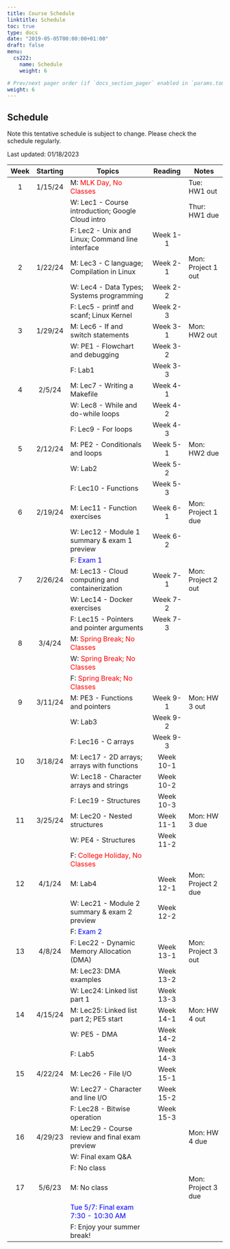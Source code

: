 ```yaml
---
title: Course Schedule
linktitle: Schedule
toc: true
type: docs
date: "2019-05-05T00:00:00+01:00"
draft: false
menu:
  cs222:
    name: Schedule
    weight: 6

# Prev/next pager order (if `docs_section_pager` enabled in `params.toml`)
weight: 6
---
```



## Schedule

Note this tentative schedule is subject to change. Please check the schedule regularly.

Last updated: 01/18/2023

| Week | Starting |                        Topics                       |  Reading  |        Notes       |
|:----:|:--------:|-----------------------------------------------------|:---------:|--------------------|
|   1  |  1/15/24 | M: <span style="color:red">MLK Day, No Classes</span>|          | Tue: HW1 out       |
|      |          | W: Lec1 - Course introduction; Google Cloud intro   |           | Thur: HW1 due      |
|      |          | F: Lec2 - Unix and Linux; Command line interface    |  Week 1-1 |                    |
|   2  |  1/22/24 | M: Lec3 - C language; Compilation in Linux          |  Week 2-1 | Mon: Project 1 out |
|      |          | W: Lec4 - Data Types; Systems programming           |  Week 2-2 |                    |
|      |          | F: Lec5 - printf and scanf; Linux Kernel            |  Week 2-3 |                    |
|   3  |  1/29/24 | M: Lec6 - If and switch statements                  |  Week 3-1 | Mon: HW2 out       |
|      |          | W: PE1 - Flowchart and debugging                    |  Week 3-2 |                    |
|      |          | F: Lab1                                             |  Week 3-3 |                    |
|   4  |  2/5/24  | M: Lec7 - Writing a Makefile                        |  Week 4-1 |                    |
|      |          | W: Lec8 - While and do-while loops                  |  Week 4-2 |                    |
|      |          | F: Lec9 - For loops                                 |  Week 4-3 |                    |
|   5  |  2/12/24 | M: PE2 - Conditionals and loops                     |  Week 5-1 | Mon: HW2 due       |
|      |          | W: Lab2                                             |  Week 5-2 |                    |
|      |          | F: Lec10 - Functions                                |  Week 5-3 |                    |
|   6  |  2/19/24 | M: Lec11 - Function exercises                       |  Week 6-1 | Mon: Project 1 due |
|      |          | W: Lec12 - Module 1 summary & exam 1 preview        |  Week 6-2 |                    |
|      |          | F: <span style="color:blue">Exam 1</span>           |           |                    |
|   7  |  2/26/24 | M: Lec13 - Cloud computing and containerization     |  Week 7-1 | Mon: Project 2 out |
|      |          | W: Lec14 - Docker exercises                         |  Week 7-2 |                    |
|      |          | F: Lec15 - Pointers and pointer arguments           |  Week 7-3 |                    |
|   8  |  3/4/24  | M: <span style="color:red">Spring Break; No Classes</span>|     |                    |
|      |          | W: <span style="color:red">Spring Break; No Classes</span>|     |                    |
|      |          | F: <span style="color:red">Spring Break; No Classes</span>|     |                    |
|   9  |  3/11/24 | M: PE3 - Functions and pointers                     |  Week 9-1 | Mon: HW 3 out      |
|      |          | W: Lab3                                             |  Week 9-2 |                    |
|      |          | F: Lec16 - C arrays                                 |  Week 9-3 |                    |
|  10  |  3/18/24 | M: Lec17 - 2D arrays; arrays with   functions       | Week 10-1 |                    |
|      |          | W: Lec18 - Character arrays and strings             | Week 10-2 |                    |
|      |          | F: Lec19 - Structures                               | Week 10-3 |                    |
|  11  |  3/25/24 | M: Lec20 - Nested structures                        | Week 11-1 | Mon: HW 3 due      |
|      |          | W: PE4 - Structures                                 | Week 11-2 |                    |
|      |          | F: <span style="color:red">College Holiday, No Classes</span>|  |                    |
|  12  |  4/1/24  | M: Lab4                                             | Week 12-1 | Mon: Project 2 due |
|      |          | W: Lec21 - Module 2 summary & exam 2 preview        | Week 12-2 |                    |
|      |          | F: <span style="color:blue">Exam 2</span>           |           |                    |
|  13  |  4/8/24  | F: Lec22 - Dynamic Memory Allocation   (DMA)        | Week 13-1 | Mon: Project 3 out |
|      |          | M: Lec23: DMA examples                              | Week 13-2 |                    |
|      |          | W: Lec24: Linked list part 1                        | Week 13-3 |                    |
|  14  |  4/15/24 | M: Lec25: Linked list part 2; PE5   start           | Week 14-1 | Mon: HW 4 out      |
|      |          | W: PE5 - DMA                                        | Week 14-2 |                    |
|      |          | F: Lab5                                             | Week 14-3 |                    |
|  15  |  4/22/24 | M: Lec26 - File I/O                                 | Week 15-1 |                    |
|      |          | W: Lec27 - Character and line I/O                   | Week 15-2 |                    |
|      |          | F: Lec28 - Bitwise operation                        | Week 15-3 |                    |
|  16  |  4/29/23 | M: Lec29 - Course review and final exam preview     |           | Mon: HW 4 due      |
|      |          | W: Final exam Q&A                                   |           |                    |
|      |          | F: No class                                         |           |                    |
|  17  |  5/6/23  | M: No class                                         |           | Mon: Project 3 due |
|      |          | <span style="color:blue">Tue 5/7: Final exam 7:30 - 10:30 AM</span>|     |           |
|      |          | F: Enjoy your summer break!                         |           |                    |